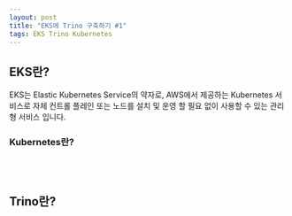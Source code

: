 ```yaml
---
layout: post
title: "EKS에 Trino 구축하기 #1"
tags: EKS Trino Kubernetes
---
```


## EKS란?
EKS는 Elastic Kubernetes Service의 약자로, AWS에서 제공하는 Kubernetes 서비스로 자체 컨트롤 플레인 또는 노드를 설치 및 운영 할 필요 없이 사용할 수 있는 관리형 서비스 입니다.  
### Kubernetes란?
<br/><br/>

## Trino란?



